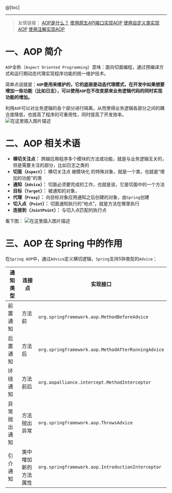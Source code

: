 ﻿@[toc]

---
> 友情链接：
> [AOP是什么？](https://blog.csdn.net/lesileqin/article/details/113547039)
> [使用原生API接口实现AOP](https://blog.csdn.net/lesileqin/article/details/113554022)
> [使用自定义类实现AOP](https://blog.csdn.net/lesileqin/article/details/113555666)
> [使用注解实现AOP](https://blog.csdn.net/lesileqin/article/details/113557912)
# 一、AOP 简介
`AOP`全称（`Aspect Oriented Programming`）意味：面向切面编程，通过预编译方式和运行期动态代理实现程序功能的统一维护技术。

简单点说就是：**`AOP`是用来维护的，它的底层是动态代理模式，在开发中如果想要增加一些功能（比如日志），可以使用`AOP`在不改变原来业务逻辑代码的同时实现功能的增加。**

利用`AOP`可以对业务逻辑的各个部分进行隔离，从而使得业务逻辑各部分之间的耦合度降低，也提高了程序的可重用性，同时提高了开发效率。
![在这里插入图片描述](https://img-blog.csdnimg.cn/20210202114851876.png?x-oss-process=image/watermark,type_ZmFuZ3poZW5naGVpdGk,shadow_10,text_aHR0cHM6Ly9ibG9nLmNzZG4ubmV0L2xlc2lsZXFpbg==,size_16,color_FFFFFF,t_70)

# 二、AOP 相关术语

- **横切关注点：** 跨越应用程序多个模块的方法或功能，就是与业务逻辑无关的，但是需要关注的部分，比如日志之类的
- **切面（`Aspect`）：** 横切关注点 被模块化 的特殊对象，就是一个类，也就是“增加的功能”的类
- **通知（`Advice`）：** 切面必须要完成的工作，也就是说，它是切面中的一个方法
- **目标（`Target`）：** 被通知的对象，
- **代理（`Proxy`）：** 向目标对象应用通知之后创建的对象，由`Spring`创建
- **切入点（`Point`）：** 切面通知执行的“地点”，就是方法在哪里执行
- **连接到（`JointPoint`）：** 与切入点匹配的执行点

看下图：
![在这里插入图片描述](https://img-blog.csdnimg.cn/20210202114804907.png?x-oss-process=image/watermark,type_ZmFuZ3poZW5naGVpdGk,shadow_10,text_aHR0cHM6Ly9ibG9nLmNzZG4ubmV0L2xlc2lsZXFpbg==,size_16,color_FFFFFF,t_70)
# 三、AOP 在 Spring 中的作用
在`Spring AOP`中，通过`Advice`定义横切逻辑，`Spring`支持5钟类型的`Advice`：

| 通知类型 | 连接点 | 实现接口 |
| -- | -- | -- |
| 前置通知 | 方法前 | `org.springframework.aop.MethodBeforeAdvice` |
| 后置通知 | 方法后 |  `org.springframework.aop.MethodAfterRunningAdvice` |
| 环绕通知 | 方法前后 | `org.aopalliance.intercept.MethodInterceptor` |
| 异常抛出通知 | 方法抛出异常 | `org.springframework.aop.ThrowsAdvice` |
| 引介通知 | 类中增加新的方法属性 | `org.springframework.aop.IntroductionInterceptor` |

    
